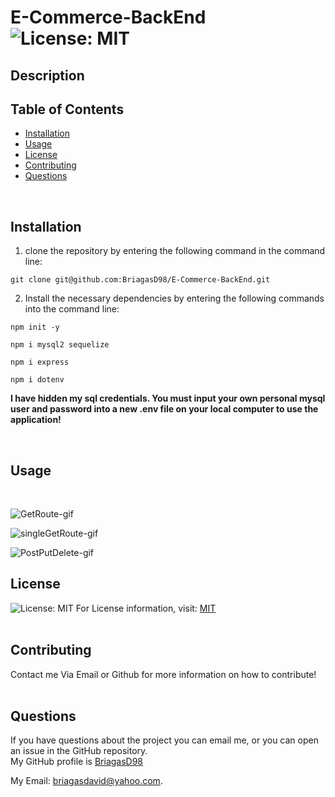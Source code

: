 # E-Commerce-BackEnd  ![License: MIT](https://img.shields.io/badge/License-MIT-yellow.svg)

  ## Description
  
  ## Table of Contents
  * [Installation](#Installation)
  * [Usage](#Usage)
  * [License](#License)
  * [Contributing](#Contributing)
  * [Questions](#Questions)
  <br/>
  
  ## Installation
  1) clone the repository by entering the following command in the command line: <br/> 
  ```
  git clone git@github.com:BriagasD98/E-Commerce-BackEnd.git
  ```
  2) Install the necessary dependencies by entering the following commands into the command line: <br/>
  ```
  npm init -y
  ```
  ```
  npm i mysql2 sequelize
  ```
  ```
  npm i express
  ```
  ```
  npm i dotenv
  ```
  **I have hidden my sql credentials. You must input your own personal mysql user and password into a new .env file on your local computer to use the application!**
  
  <br/>
  
  ## Usage
  
  <br/>
  
  ![GetRoute-gif](https://user-images.githubusercontent.com/83102464/128663252-0bb3683c-1923-446e-ac3e-7fdfea73bc2d.gif)
  <br/>
  
  ![singleGetRoute-gif](https://user-images.githubusercontent.com/83102464/128663262-f6bc8c5d-4e17-4334-be42-54e6a955127d.gif)
  <br/>
  
  ![PostPutDelete-gif](https://user-images.githubusercontent.com/83102464/128663269-8591fefa-7769-4df5-b59a-6c71b0c88258.gif)
  <br/>
  
  ## License
  ![License: MIT](https://img.shields.io/badge/License-MIT-yellow.svg)
  For License information, visit:
  [MIT](https://opensource.org/licenses/MIT)
  <br/>
  <br/>
  ## Contributing
  Contact me Via Email or Github for more information on how to contribute!
  <br/>
  <br/>
  
  ## Questions  
  If you have questions about the project you can email me, or you can open an issue in the GitHub repository.
  <br/>
  My GitHub profile is [BriagasD98](https://github.com/BriagasD98)  
    
  My Email: [briagasdavid@yahoo.com](mailto:briagasdavid@yahoo.com).
